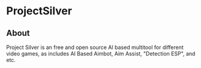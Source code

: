 # ProjectSilver

## About
Project Silver is an free and open source AI based multitool for different video games, as includes AI Based Aimbot, Aim Assist, "Detection ESP", and etc.
